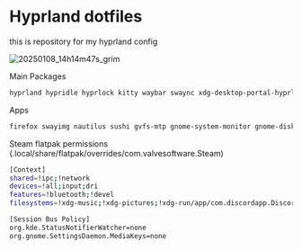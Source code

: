 # Hyprland dotfiles

this is repository for my hyprland config 

![20250108_14h14m47s_grim](https://github.com/user-attachments/assets/880eecf3-f995-4d19-ba48-3cfbcabccf7c)

Main Packages
```bash
hyprland hypridle hyprlock kitty waybar swaync xdg-desktop-portal-hyprland xdg-user-dirs ufw fwupd nano grim slurp swaybg ttf-dejavu ttf-dejavu-nerd fuzzel starship imagemagick opus opusfile mesa vulkan-radeon hyprpolkitagent hyprsunset
```

Apps
```bash
firefox swayimg nautilus sushi gvfs-mtp gnome-system-monitor gnome-disk-utility
```

Steam flatpak permissions (.local/share/flatpak/overrides/com.valvesoftware.Steam)
```bash
[Context]
shared=!ipc;!network
devices=!all;input;dri
features=!bluetooth;!devel
filesystems=!xdg-music;!xdg-pictures;!xdg-run/app/com.discordapp.Discord

[Session Bus Policy]
org.kde.StatusNotifierWatcher=none
org.gnome.SettingsDaemon.MediaKeys=none
```
